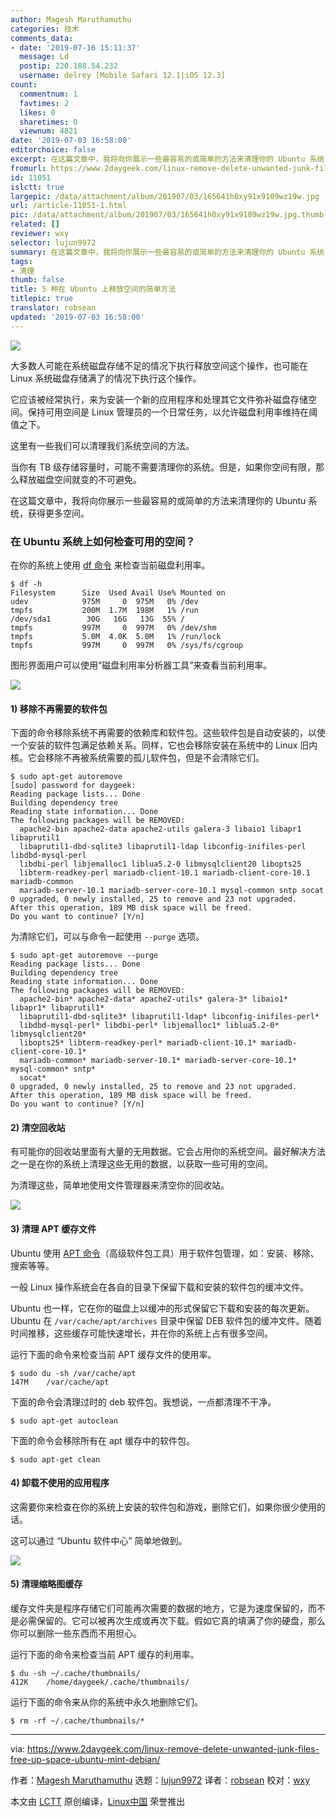 ```yaml
---
author: Magesh Maruthamuthu
categories: 技术
comments_data:
- date: '2019-07-16 15:11:37'
  message: Ld
  postip: 220.188.54.232
  username: delrey [Mobile Safari 12.1|iOS 12.3]
count:
  commentnum: 1
  favtimes: 2
  likes: 0
  sharetimes: 0
  viewnum: 4821
date: '2019-07-03 16:58:00'
editorchoice: false
excerpt: 在这篇文章中，我将向你展示一些最容易的或简单的方法来清理你的 Ubuntu 系统，获得更多空间。
fromurl: https://www.2daygeek.com/linux-remove-delete-unwanted-junk-files-free-up-space-ubuntu-mint-debian/
id: 11051
islctt: true
largepic: /data/attachment/album/201907/03/165641h0xy91x9109wz19w.jpg
url: /article-11051-1.html
pic: /data/attachment/album/201907/03/165641h0xy91x9109wz19w.jpg.thumb.jpg
related: []
reviewer: wxy
selector: lujun9972
summary: 在这篇文章中，我将向你展示一些最容易的或简单的方法来清理你的 Ubuntu 系统，获得更多空间。
tags:
- 清理
thumb: false
title: 5 种在 Ubuntu 上释放空间的简单方法
titlepic: true
translator: robsean
updated: '2019-07-03 16:58:00'
---
```


![](/data/attachment/album/201907/03/165641h0xy91x9109wz19w.jpg)


大多数人可能在系统磁盘存储不足的情况下执行释放空间这个操作，也可能在 Linux 系统磁盘存储满了的情况下执行这个操作。


它应该被经常执行，来为安装一个新的应用程序和处理其它文件弥补磁盘存储空间。保持可用空间是 Linux 管理员的一个日常任务，以允许磁盘利用率维持在阈值之下。


这里有一些我们可以清理我们系统空间的方法。


当你有 TB 级存储容量时，可能不需要清理你的系统。但是，如果你空间有限，那么释放磁盘空间就变的不可避免。


在这篇文章中，我将向你展示一些最容易的或简单的方法来清理你的 Ubuntu 系统，获得更多空间。


### 在 Ubuntu 系统上如何检查可用的空间？


在你的系统上使用 [df 命令](https://www.2daygeek.com/how-to-check-disk-space-usage-using-df-command/) 来检查当前磁盘利用率。



```
$ df -h
Filesystem      Size  Used Avail Use% Mounted on
udev            975M     0  975M   0% /dev
tmpfs           200M  1.7M  198M   1% /run
/dev/sda1        30G   16G   13G  55% /
tmpfs           997M     0  997M   0% /dev/shm
tmpfs           5.0M  4.0K  5.0M   1% /run/lock
tmpfs           997M     0  997M   0% /sys/fs/cgroup
```

图形界面用户可以使用“磁盘利用率分析器工具”来查看当前利用率。


![](/data/attachment/album/201907/03/165839ze2w4dww5webx322.jpg)


#### 1) 移除不再需要的软件包


下面的命令移除系统不再需要的依赖库和软件包。这些软件包是自动安装的，以使一个安装的软件包满足依赖关系。同样，它也会移除安装在系统中的 Linux 旧内核。它会移除不再被系统需要的孤儿软件包，但是不会清除它们。



```
$ sudo apt-get autoremove
[sudo] password for daygeek:
Reading package lists... Done
Building dependency tree
Reading state information... Done
The following packages will be REMOVED:
  apache2-bin apache2-data apache2-utils galera-3 libaio1 libapr1 libaprutil1
  libaprutil1-dbd-sqlite3 libaprutil1-ldap libconfig-inifiles-perl libdbd-mysql-perl
  libdbi-perl libjemalloc1 liblua5.2-0 libmysqlclient20 libopts25
  libterm-readkey-perl mariadb-client-10.1 mariadb-client-core-10.1 mariadb-common
  mariadb-server-10.1 mariadb-server-core-10.1 mysql-common sntp socat
0 upgraded, 0 newly installed, 25 to remove and 23 not upgraded.
After this operation, 189 MB disk space will be freed.
Do you want to continue? [Y/n]
```

为清除它们，可以与命令一起使用 `--purge` 选项。



```
$ sudo apt-get autoremove --purge
Reading package lists... Done
Building dependency tree
Reading state information... Done
The following packages will be REMOVED:
  apache2-bin* apache2-data* apache2-utils* galera-3* libaio1* libapr1* libaprutil1*
  libaprutil1-dbd-sqlite3* libaprutil1-ldap* libconfig-inifiles-perl*
  libdbd-mysql-perl* libdbi-perl* libjemalloc1* liblua5.2-0* libmysqlclient20*
  libopts25* libterm-readkey-perl* mariadb-client-10.1* mariadb-client-core-10.1*
  mariadb-common* mariadb-server-10.1* mariadb-server-core-10.1* mysql-common* sntp*
  socat*
0 upgraded, 0 newly installed, 25 to remove and 23 not upgraded.
After this operation, 189 MB disk space will be freed.
Do you want to continue? [Y/n]
```

#### 2) 清空回收站


有可能你的回收站里面有大量的无用数据。它会占用你的系统空间。最好解决方法之一是在你的系统上清理这些无用的数据，以获取一些可用的空间。


为清理这些，简单地使用文件管理器来清空你的回收站。


![](/data/attachment/album/201907/03/165840f5pzorzodkysr5l5.jpg)


#### 3) 清理 APT 缓存文件


Ubuntu 使用 [APT 命令](https://www.2daygeek.com/apt-command-examples-manage-packages-debian-ubuntu-systems/)（高级软件包工具）用于软件包管理，如：安装、移除、搜索等等。


一般 Linux 操作系统会在各自的目录下保留下载和安装的软件包的缓冲文件。


Ubuntu 也一样，它在你的磁盘上以缓冲的形式保留它下载和安装的每次更新。Ubuntu 在 `/var/cache/apt/archives` 目录中保留 DEB 软件包的缓冲文件。随着时间推移，这些缓存可能快速增长，并在你的系统上占有很多空间。


运行下面的命令来检查当前 APT 缓存文件的使用率。



```
$ sudo du -sh /var/cache/apt
147M    /var/cache/apt
```

下面的命令会清理过时的 deb 软件包。我想说，一点都清理不干净。



```
$ sudo apt-get autoclean
```

下面的命令会移除所有在 apt 缓存中的软件包。



```
$ sudo apt-get clean
```

#### 4) 卸载不使用的应用程序


这需要你来检查在你的系统上安装的软件包和游戏，删除它们，如果你很少使用的话。


这可以通过 “Ubuntu 软件中心” 简单地做到。


![](/data/attachment/album/201907/03/165841tt6tx399okq688qi.jpg)


#### 5) 清理缩略图缓存


缓存文件夹是程序存储它们可能再次需要的数据的地方，它是为速度保留的，而不是必需保留的。它可以被再次生成或再次下载。假如它真的填满了你的硬盘，那么你可以删除一些东西而不用担心。


运行下面的命令来检查当前 APT 缓存的利用率。



```
$ du -sh ~/.cache/thumbnails/
412K    /home/daygeek/.cache/thumbnails/
```

运行下面的命令来从你的系统中永久地删除它们。



```
$ rm -rf ~/.cache/thumbnails/*
```



---


via: <https://www.2daygeek.com/linux-remove-delete-unwanted-junk-files-free-up-space-ubuntu-mint-debian/>


作者：[Magesh Maruthamuthu](https://www.2daygeek.com/author/magesh/) 选题：[lujun9972](https://github.com/lujun9972) 译者：[robsean](https://github.com/robsean) 校对：[wxy](https://github.com/wxy)


本文由 [LCTT](https://github.com/LCTT/TranslateProject) 原创编译，[Linux中国](https://linux.cn/) 荣誉推出